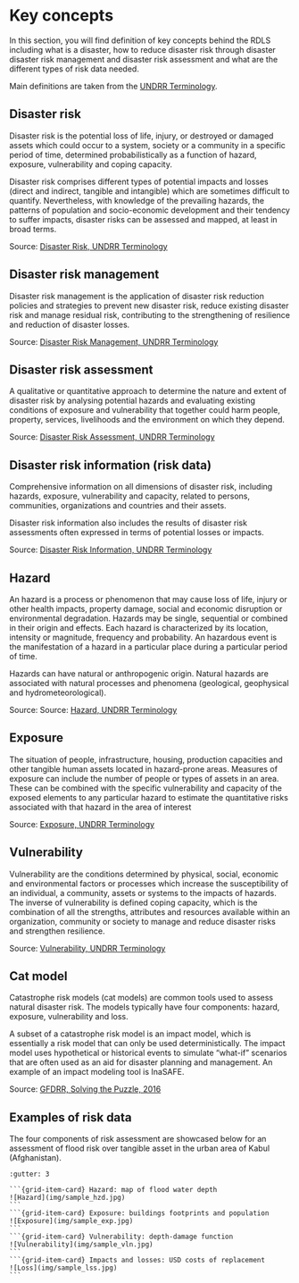 <!-- https://hackmd.io/VGiOi2NmQDS2Eu9jgUGNwQ -->

# Key concepts

In this section, you will find definition of key concepts behind the RDLS including what is a disaster, how to reduce disaster risk through disaster disaster risk management and disaster risk assessment and what are the different types of risk data needed.

Main definitions are taken from the [UNDRR Terminology](https://www.undrr.org/terminology).

## Disaster risk

Disaster risk is the potential loss of life, injury, or destroyed or damaged assets which could occur to a system, society or a community in a specific period of time, determined probabilistically as a function of hazard, exposure, vulnerability and coping capacity.

Disaster risk comprises different types of potential impacts and losses (direct and indirect, tangible and intangible) which are sometimes difficult to quantify. Nevertheless, with knowledge of the prevailing hazards, the patterns of population and socio-economic development and their tendency to suffer impacts, disaster risks can be assessed and mapped, at least in broad terms.

Source: [Disaster Risk, UNDRR Terminology](https://www.undrr.org/terminology/disaster-risk)

## Disaster risk management

Disaster risk management is the application of disaster risk reduction policies and strategies to prevent new disaster risk, reduce existing disaster risk and manage residual risk, contributing to the strengthening of resilience and reduction of disaster losses.

Source: [Disaster Risk Management, UNDRR Terminology](https://www.undrr.org/terminology/disaster-risk-management)

## Disaster risk assessment

A qualitative or quantitative approach to determine the nature and extent of disaster risk by analysing potential hazards and evaluating existing conditions of exposure and vulnerability that together could harm people, property, services, livelihoods and the environment on which they depend.

Source: [Disaster Risk Assessment, UNDRR Terminology](https://www.undrr.org/terminology/disaster-risk-assessment)

## Disaster risk information (risk data)

Comprehensive information on all dimensions of disaster risk, including hazards, exposure, vulnerability and capacity, related to persons, communities, organizations and countries and their assets.

Disaster risk information also includes the results of disaster risk assessments often expressed in terms of potential losses or impacts.

Source: [Disaster Risk Information, UNDRR Terminology](https://www.undrr.org/terminology/disaster-risk-information)

<!--![Screenshot](img/risk_assessment.png)
(adapted from "[Understanding risk in an evolving world, World Bank, 2014](https://openknowledge.worldbank.org/handle/10986/20682)")-->

## Hazard

An hazard is a process or phenomenon that may cause loss of life, injury or other health impacts, property damage, social and economic disruption or environmental degradation.  Hazards may be single, sequential or combined in their origin and effects. Each hazard is characterized by its location, intensity or magnitude, frequency and probability. An hazardous event is the manifestation of a hazard in a particular place during a particular period of time.

Hazards can have natural or anthropogenic origin. Natural hazards are associated with natural processes and phenomena (geological, geophysical and hydrometeorological).

Source: Source: [Hazard, UNDRR Terminology](https://www.undrr.org/terminology/hazard)

## Exposure

The situation of people, infrastructure, housing, production capacities and other tangible human assets located in hazard-prone areas. Measures of exposure can include the number of people or types of assets in an area. These can be combined with the specific vulnerability and capacity of the exposed elements to any particular hazard to estimate the quantitative risks associated with that hazard in the area of interest

Source: [Exposure, UNDRR Terminology](https://www.undrr.org/terminology/exposure)

## Vulnerability

Vulnerability are the conditions determined by physical, social, economic and environmental factors or processes which increase the susceptibility of an individual, a community, assets or systems to the impacts of hazards. The inverse of vulnerability is defined coping capacity, which is the combination of all the strengths, attributes and resources available within an organization, community or society to manage and reduce disaster risks and strengthen resilience.

Source: [Vulnerability, UNDRR Terminology](https://www.undrr.org/terminology/vulnerability)

## Cat model

Catastrophe risk models (cat models) are common tools used to assess natural disaster risk. The models typically have four components: hazard, exposure, vulnerability and loss.

A subset of a catastrophe risk model is an impact model, which is essentially a risk model that can only be used deterministically. The impact model uses hypothetical or historical events to simulate “what-if” scenarios that are often used as an aid for disaster planning and management. An example of an impact modeling tool is InaSAFE.

Source: [GFDRR, Solving the Puzzle, 2016](https://www.gfdrr.org/sites/default/files/solving-the-puzzle-report.pdf)

## Examples of risk data

The four components of risk assessment are showcased below for an assessment of flood risk over tangible asset in the urban area of Kabul (Afghanistan).

````{grid} 1 1 1 2
:gutter: 3

```{grid-item-card} Hazard: map of flood water depth
![Hazard](img/sample_hzd.jpg)
```
```{grid-item-card} Exposure: buildings footprints and population
![Exposure](img/sample_exp.jpg)
```
```{grid-item-card} Vulnerability: depth-damage function
![Vulnerability](img/sample_vln.jpg)
```
```{grid-item-card} Impacts and losses: USD costs of replacement
![Loss](img/sample_lss.jpg)
```
````
